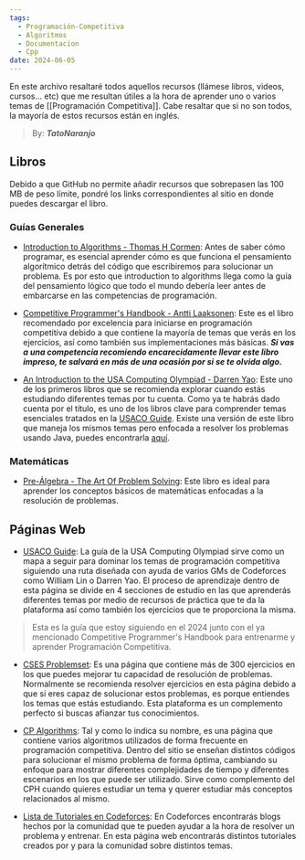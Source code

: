 ```yaml
---
tags:
  - Programación-Competitiva
  - Algoritmos
  - Documentacion
  - Cpp
date: 2024-06-05
---
```

En este archivo resaltaré todos aquellos recursos (llámese libros, videos, cursos... etc) que me resultan útiles a la hora de aprender uno o varios temas de [[Programación Competitiva]]. Cabe resaltar que si no son todos, la mayoría de estos recursos están en inglés.

>By: ***TatoNaranjo***
## Libros

Debido a que GitHub no permite añadir recursos que sobrepasen las 100 MB de peso límite, pondré los links correspondientes al sitio en donde puedes descargar el libro.

### Guías Generales

- [Introduction to Algorithms - Thomas H Cormen](https://libgen.li/ads.php?md5=ACAAA8958B27468B7286F4C577A967E2): Antes de saber cómo programar, es esencial aprender cómo es que funciona el pensamiento algorítmico detrás del código que escribiremos para solucionar un problema. Es por esto que introduction to algorithms llega como la guía del pensamiento lógico que todo el mundo debería leer antes de embarcarse en las competencias de programación.

- [Competitive Programmer's Handbook - Antti Laaksonen](https://cses.fi/book/book.pdf): Este es el libro recomendado por excelencia para iniciarse en programación competitiva debido a que contiene la mayoría de temas que verás en los ejercicios, así como también sus implementaciones más básicas. ***Si vas a una competencia recomiendo encarecidamente llevar este libro impreso, te salvará en más de una ocasión por si se te olvida algo.***

- [An Introduction to the USA Computing Olympiad - Darren Yao](https://darrenyao.com/usacobook/cpp.pdf): Este uno de los primeros libros que se recomienda explorar cuando estás estudiando diferentes temas por tu cuenta. Como ya te habrás dado cuenta por el título, es uno de los libros clave para comprender temas esenciales tratados en la [USACO Guide](https://usaco.guide/). Existe una versión de este libro que maneja los mismos temas pero enfocada a resolver los problemas usando Java, puedes encontrarla [aquí](https://darrenyao.com/usacobook/java.pdf).

### Matemáticas

- [Pre-Álgebra - The Art Of Problem Solving](https://libgen.li/ads.php?md5=CF35DDF15D29F6347D106CE822D9CA7A): Este libro es ideal para aprender los conceptos básicos de matemáticas enfocadas a la resolución de problemas.

## Páginas Web

- [USACO Guide](https://usaco.guide/): La guía de la USA Computing Olympiad sirve como un mapa a seguir para dominar los temas de programación competitiva siguiendo una ruta diseñada con ayuda de varios GMs de Codeforces como William Lin o Darren Yao. El proceso de aprendizaje dentro de esta página se divide en 4 secciones de estudio en las que aprenderás diferentes temas por medio de recursos de práctica que te da la plataforma así como también los ejercicios que te proporciona la misma. 

> Esta es la guía que estoy siguiendo en el 2024 junto con el ya mencionado Competitive Programmer's Handbook para entrenarme y aprender Programación Competitiva. 

- [CSES Problemset](https://cses.fi/problemset/): Es una página que contiene más de 300 ejercicios en los que puedes mejorar tu capacidad de resolución de problemas. Normalmente se recomienda resolver ejercicios en esta página debido a que si eres capaz de solucionar estos problemas, es porque entiendes los temas que estás estudiando. Esta plataforma es un complemento perfecto si buscas afianzar tus conocimientos.

- [CP Algorithms](https://cp-algorithms.com/navigation.html): Tal y como lo indica su nombre, es una página que contiene varios algoritmos utilizados de forma frecuente en programación competitiva. Dentro del sitio se enseñan distintos códigos para solucionar el mismo problema de forma óptima, cambiando su enfoque para mostrar diferentes complejidades de tiempo y diferentes escenarios en los que puede ser utilizado. Sirve como complemento del CPH cuando quieres estudiar un tema y querer estudiar más conceptos relacionados al mismo.

- [Lista de Tutoriales en Codeforces](https://codeforces.com/blog/entry/57282): En Codeforces encontrarás blogs hechos por la comunidad que te pueden ayudar a la hora de resolver un problema y entrenar. En esta página web encontrarás distintos tutoriales creados por y para la comunidad sobre distintos temas. 

